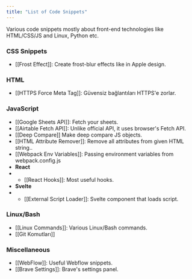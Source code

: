 ```yaml
---
title: "List of Code Snippets"
---
```


Various code snippets mostly about front-end technologies like HTML/CSS/JS and Linux, Python etc.


### __CSS Snippets__
* [[Frost Effect]]: Create frost-blur effects like in Apple design.

### __HTML__
* [[HTTPS Force Meta Tag]]: Güvensiz bağlantıları HTTPS'e zorlar.

### __JavaScript__
* [[Google Sheets API]]: Fetch your sheets.
* [[Airtable Fetch API]]: Unlike official API, it uses browser's Fetch API.
* [[Deep Compare]] Make deep compare JS objects.
* [[HTML Attribute Remover]]: Remove all attributes from given HTML string..
* [[Webpack Env Variables]]: Passing environment variables from webpack.config.js
* __React__
* * [[React Hooks]]: Most useful hooks.
* __Svelte__
* * [[External Script Loader]]: Svelte component that loads script.

### __Linux/Bash__
* [[Linux Commands]]: Various Linux/Bash commands.
* [[Git Komutları]]

### __Miscellaneous__
* [[WebFlow]]: Useful Webflow snippets.
* [[Brave Settings]]: Brave's settings panel.
